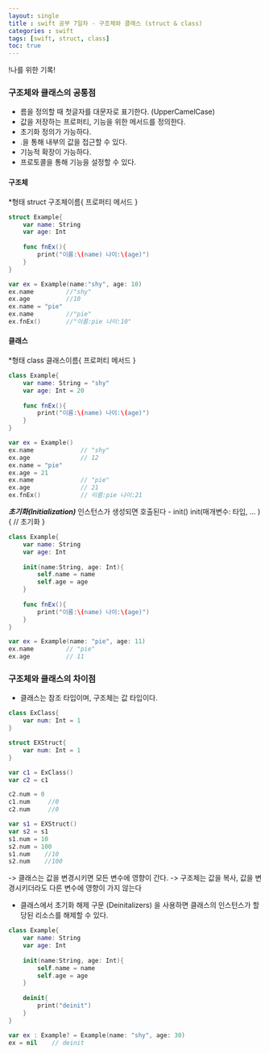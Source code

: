 ```yaml
---
layout: single
title : swift 공부 7일차 - 구조체와 클래스 (struct & class)
categories : swift
tags: [swift, struct, class]
toc: true
---
```


!나를 위한 기록!

### 구조체와 클래스의 공통점
- 름을 정의할 때 첫글자를 대문자로 표기한다. (UpperCamelCase)
- 값을 저장하는 프로퍼티, 기능을 위한 메서드를 정의한다.
- 초기화 정의가 가능하다. 
- .을 통해 내부의 값을 접근할 수 있다. 
- 기능적 확장이 가능하다.
- 프로토콜을 통해 기능을 설정할 수 있다. 

#### 구조체
*형태
struct 구조체이름{
    프로퍼티
    메서드
}

```swift
struct Example{
    var name: String
    var age: Int
    
    func fnEx(){
        print("이름:\(name) 나이:\(age)")
    }
}

var ex = Example(name:"shy", age: 10)
ex.name         //"shy"
ex.age          //10
ex.name = "pie"
ex.name         //"pie"
ex.fnEx()       //"이름:pie 나이:10"
```

#### 클래스
*형태
class 클래스이름{
    프로퍼티
    메서드
}

```swift
class Example{
    var name: String = "shy"
    var age: Int = 20
    
    func fnEx(){
        print("이름:\(name) 나이:\(age)")
    }
}

var ex = Example()
ex.name             // "shy"
ex.age              // 12
ex.name = "pie"
ex.age = 21
ex.name             // "pie"
ex.age              // 21
ex.fnEx()           // 이름:pie 나이:21
```

***초기화(Initialization)***
인스턴스가 생성되면 호출된다 - init()
init(매개변수: 타입, ... ){
    // 초기화
}

```swift
class Example{
    var name: String
    var age: Int
 
    init(name:String, age: Int){
        self.name = name
        self.age = age
    }
    
    func fnEx(){
        print("이름:\(name) 나이:\(age)")
    }
}

var ex = Example(name: "pie", age: 11)
ex.name         // "pie"
ex.age          // 11
```


### 구조체와 클래스의 차이점

- 클래스는 참조 타입이며, 구조체는 값 타입이다. 
```swift
class ExClass{
    var num: Int = 1
}

struct EXStruct{
    var num: Int = 1
}

var c1 = ExClass()
var c2 = c1

c2.num = 0
c1.num     //0
c2.num     //0

var s1 = EXStruct()
var s2 = s1
s1.num = 10
s2.num = 100
s1.num    //10
s2.num    //100
```
-> 클래스는 값을 변경시키면 모든 변수에 영향이 간다.
-> 구조체는 값을 복사, 값을 변경시키더라도 다른 변수에 영향이 가지 않는다 

- 클래스에서 초기화 해제 구문 (Deinitalizers) 을 사용하면 클래스의 인스턴스가 할당된 리소스를 해제할 수 있다.
```swift
class Example{
    var name: String
    var age: Int
 
    init(name:String, age: Int){
        self.name = name
        self.age = age
    }
    
    deinit{
        print("deinit")
    }
}

var ex : Example? = Example(name: "shy", age: 30)
ex = nil    // deinit
```

